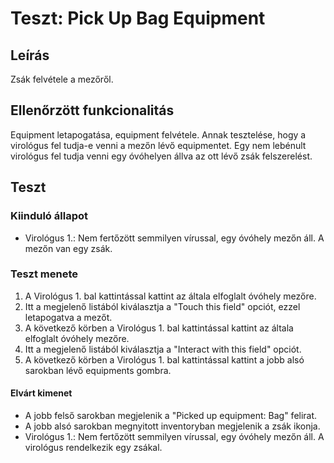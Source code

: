 # Teszt: Pick Up Bag Equipment

## Leírás

Zsák felvétele a mezőről.

## Ellenőrzött funkcionalitás

 Equipment letapogatása, equipment felvétele. Annak tesztelése, hogy a virológus fel tudja-e venni a mezőn lévő equipmentet. Egy nem lebénult virológus fel tudja venni egy óvóhelyen állva az ott lévő zsák felszerelést.

## Teszt

### Kiinduló állapot

- Virológus 1.: Nem fertőzött semmilyen vírussal, egy óvóhely mezőn áll. A mezőn van egy zsák.

### Teszt menete

1. A Virológus 1. bal kattintással kattint az általa elfoglalt óvóhely mezőre.
2. Itt a megjelenő listából kiválasztja a "Touch this field" opciót, ezzel letapogatva a mezőt.
3. A következő körben a Virológus 1. bal kattintással kattint az általa elfoglalt óvóhely mezőre.
4. Itt a megjelenő listából kiválasztja a "Interact with this field" opciót.
5. A következő körben a Virológus 1. bal kattintással kattint a jobb alsó sarokban lévő equipments gombra.

#### Elvárt kimenet

- A jobb felső sarokban megjelenik a "Picked up equipment: Bag" felirat.
- A jobb alsó sarokban megnyitott inventoryban megjelenik a zsák ikonja.
- Virológus 1.: Nem fertőzött semmilyen vírussal, egy óvóhely mezőn áll. A virológus rendelkezik egy zsákal.
